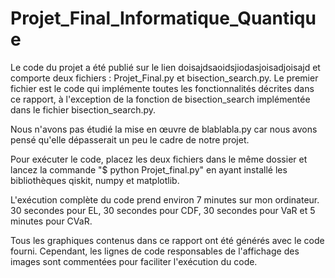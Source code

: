 # Projet_Final_Informatique_Quantique

Le code du projet a été publié sur le lien doisajdsaoidsjiodasjoisadjoisajd et comporte deux fichiers : Projet_Final.py et bisection_search.py. Le premier fichier est le code qui implémente toutes les fonctionnalités décrites dans ce rapport, à l'exception de la fonction de bisection_search implémentée dans le fichier bisection_search.py. 

Nous n'avons pas étudié la mise en œuvre de blablabla.py car nous avons pensé qu'elle dépasserait un peu le cadre de notre projet.

Pour exécuter le code, placez les deux fichiers dans le même dossier et lancez la commande "$ python Projet_final.py" en ayant installé les bibliothèques qiskit, numpy et matplotlib. 

L'exécution complète du code prend environ 7 minutes sur mon ordinateur. 30 secondes pour EL, 30 secondes pour CDF, 30 secondes pour VaR et 5 minutes pour CVaR. 


Tous les graphiques contenus dans ce rapport ont été générés avec le code fourni. Cependant, les lignes de code responsables de l'affichage des images sont commentées pour faciliter l'exécution du code.  


